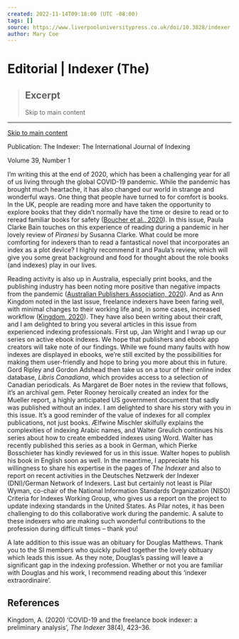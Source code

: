 ```yaml
---
created: 2022-11-14T09:18:00 (UTC -08:00)
tags: []
source: https://www.liverpooluniversitypress.co.uk/doi/10.3828/indexer.2021.1
author: Mary Coe
---
```


# Editorial | Indexer (The)

> ## Excerpt
> Skip to main content

---
[Skip to main content](https://www.liverpooluniversitypress.co.uk/doi/10.3828/indexer.2021.1#afterNav-oji)

Publication: The Indexer: The International Journal of Indexing

Volume 39, Number 1

I’m writing this at the end of 2020, which has been a challenging year for all of us living through the global COVID-19 pandemic. While the pandemic has brought much heartache, it has also changed our world in strange and wonderful ways. One thing that people have turned to for comfort is books. In the UK, people are reading more and have taken the opportunity to explore books that they didn’t normally have the time or desire to read or to reread familiar books for safety ([Boucher et al., 2020](https://www.liverpooluniversitypress.co.uk/doi/10.3828/indexer.2021.1#core-R2)). In this issue, Paula Clarke Bain touches on this experience of reading during a pandemic in her lovely review of _Piranesi_ by Susanna Clarke. What could be more comforting for indexers than to read a fantastical novel that incorporates an index as a plot device? I highly recommend it and Paula’s review, which will give you some great background and food for thought about the role books (and indexes) play in our lives.

Reading activity is also up in Australia, especially print books, and the publishing industry has been noting more positive than negative impacts from the pandemic ([Australian Publishers Association, 2020](https://www.liverpooluniversitypress.co.uk/doi/10.3828/indexer.2021.1#core-R1)). And as Ann Kingdom noted in the last issue, freelance indexers have been faring well, with minimal changes to their working life and, in some cases, increased workflow ([Kingdom, 2020](https://www.liverpooluniversitypress.co.uk/doi/10.3828/indexer.2021.1#core-R3)). They have also been writing about their craft, and I am delighted to bring you several articles in this issue from experienced indexing professionals. First up, Jan Wright and I wrap up our series on active ebook indexes. We hope that publishers and ebook app creators will take note of our findings. While we found many faults with how indexes are displayed in ebooks, we’re still excited by the possibilities for making them user-friendly and hope to bring you more about this in future. Gord Ripley and Gordon Adshead then take us on a tour of their online index database, _Libris Canadiana_, which provides access to a selection of Canadian periodicals. As Margaret de Boer notes in the review that follows, it’s an archival gem. Peter Rooney heroically created an index for the Mueller report, a highly anticipated US government document that sadly was published without an index. I am delighted to share his story with you in this issue. It’s a good reminder of the value of indexes for all complex publications, not just books. Ælfwine Mischler skilfully explains the complexities of indexing Arabic names, and Walter Greulich continues his series about how to create embedded indexes using Word. Walter has recently published this series as a book in German, which Pierke Bosschieter has kindly reviewed for us in this issue. Walter hopes to publish his book in English soon as well. In the meantime, I appreciate his willingness to share his expertise in the pages of _The Indexer_ and also to report on recent activities in the Deutsches Netzwerk der Indexer (DNI)/German Network of Indexers. Last but certainly not least is Pilar Wyman, co-chair of the National Information Standards Organization (NISO) Criteria for Indexes Working Group, who gives us a report on the project to update indexing standards in the United States. As Pilar notes, it has been challenging to do this collaborative work during the pandemic. A salute to these indexers who are making such wonderful contributions to the profession during difficult times – thank you!

A late addition to this issue was an obituary for Douglas Matthews. Thank you to the SI members who quickly pulled together the lovely obituary which leads this issue. As they note, Douglas’s passing will leave a significant gap in the indexing profession. Whether or not you are familiar with Douglas and his work, I recommend reading about this ‘indexer extraordinaire’.

## References

Kingdom, A. (2020) ‘COVID-19 and the freelance book indexer: a preliminary analysis’, _The Indexer_ 38(4), 423–36.

